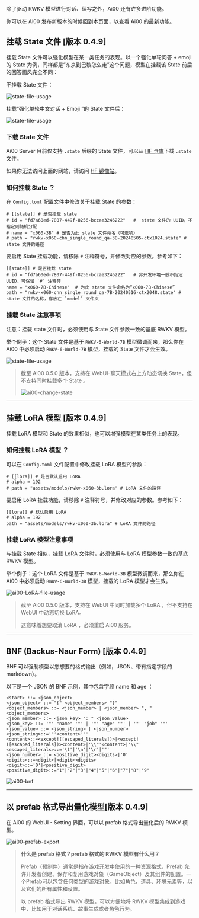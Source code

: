 
除了驱动 RWKV 模型进行对话、续写之外，Ai00 还有许多进阶功能。

你可以在 Ai00 发布新版本的时候回到本页面，以查看 Ai00 的最新功能。

## 挂载 State 文件 [版本 0.4.9]

挂载 State 文件可以强化模型在某一类任务的表现。以一个强化单轮问答 + emoji 的 State 为例，同样都是“东京到巴黎怎么走”这个问题，模型在挂载该 State 前后的回答画风完全不同：

不挂载 State 文件：

![state-file-usage](./doc_img/ai00-answer-without-state.png)

挂载“强化单轮中文对话 + Emoji ”的 State 文件后：

![state-file-usage](./doc_img/ai00-answer-with-state.png)

### 下载 State 文件

Ai00 Server 目前仅支持 `.state` 后缀的 State 文件，可以从 [HF 仓库](https://huggingface.co/cgisky/ai00_rwkv_x060/tree/main)下载 `.state` 文件。

如果你无法访问上面的网站，请访问 [HF 镜像站](https://hf-mirror.com/cgisky/ai00_rwkv_x060/tree/main)。

### 如何挂载 State ？

在 `Config.toml` 配置文件中修改关于挂载 State 的参数：

```
# [[state]] # 是否挂载 state
# id = "fd7a60ed-7807-449f-8256-bccae3246222"   #  state 文件的 UUID，不指定则随机分配 
# name = "x060-3B" # 是否为此 state 文件命名（可选项）
# path = "rwkv-x060-chn_single_round_qa-3B-20240505-ctx1024.state" # state 文件的路径
```
要启用 State 挂载功能，请移除 `#` 注释符号，并修改对应的参数。参考如下：

```
[[state]] # 是否挂载 state
# id = "fd7a60ed-7807-449f-8256-bccae3246222"   # 非开发环境一般不指定 UUID，可保留 `#` 注释符
name = "x060-7B-Chinese"  # 为此 state 文件命名为“x060-7B-Chinese”
path = "rwkv-x060-chn_single_round_qa-7B-20240516-ctx2048.state" # state 文件的名称，存放在 `model` 文件夹
```

### 挂载 State 注意事项

注意：挂载 state 文件时，必须使用与 State 文件参数一致的基底 RWKV 模型。

举个例子：这个 State 文件是基于 `RWKV-6-World-7B` 模型微调而来，那么你在 Ai00 中必须启动 `RWKV-6-World-7B` 模型，挂载的 State 文件才会生效。

![state-file-usage](./doc_img/ai00-state-file-usage.png)

> 截至 Ai00 0.5.0 版本，支持在 WebUI-聊天模式右上方动态切换 State，但不支持同时挂载多个 State 。
>
> ![ai00-change-state](./doc_img/ai00-change-state.png)

---
## 挂载 LoRA 模型 [版本 0.4.9]

挂载 LoRA 模型和 State 的效果相似，也可以增强模型在某类任务上的表现。

### 如何挂载 LoRA 模型 ？

可以在 `Config.toml` 文件配置中修改挂载 LoRA 模型的参数：
```
# [[lora]] # 是否默认启用 LoRA 
# alpha = 192
# path = "assets/models/rwkv-x060-3b.lora" # LoRA 文件的路径
```
要启用 LoRA 挂载功能，请移除 `#` 注释符号，并修改对应的参数。参考如下：

```
[[lora]] # 默认启用 LoRA 
# alpha = 192
path = "assets/models/rwkv-x060-3b.lora" # LoRA 文件的路径
```

### 挂载 LoRA 模型注意事项

与挂载 State 相似，挂载 LoRA 文件时，必须使用与 LoRA 模型参数一致的基底 RWKV 模型。

举个例子：这个 LoRA 文件是基于 `RWKV-6-World-3B` 模型微调而来，那么你在 Ai00 中必须启动 `RWKV-6-World-3B` 模型，挂载的 LoRA 模型才会生效。

![ai00-LoRA-file-usage](./doc_img/ai00-LoRA-file-usage.png)

> 截至 Ai00 0.5.0 版本，支持在 WebUI 中同时加载多个 LoRA ，但不支持在 WebUI 中动态切换 LoRA。
> 
> 这意味着想要取消 LoRA ，必须重启 Ai00 服务。

---
## BNF (Backus-Naur Form) [版本 0.4.9]

BNF 可以强制模型以您想要的格式输出（例如，JSON、带有指定字段的 markdown）。

以下是一个 JSON 的 BNF 示例，其中包含字段 name 和 age ：

```
<start> ::= <json_object>
<json_object> ::= "{" <object_members> "}"
<object_members> ::= <json_member> | <json_member> ", " <object_members>
<json_member> ::= <json_key> ": " <json_value>
<json_key> ::= '"' "name" '"' | '"' "age" '"' | '"' "job" '"'
<json_value> ::= <json_string> | <json_number>
<json_string>::='"'<content>'"'
<content>::=<except!([escaped_literals])>|<except!([escaped_literals])><content>|'\\"'<content>|'\\"'
<escaped_literals>::='\t'|'\n'|'\r'|'"'
<json_number> ::= <positive_digit><digits>|'0'
<digits>::=<digit>|<digit><digits>
<digit>::='0'|<positive_digit>
<positive_digit>::="1"|"2"|"3"|"4"|"5"|"6"|"7"|"8"|"9"
```

![ai00-bnf](./doc_img/ai00-bnf.png)

---
## 以 prefab 格式导出量化模型[版本 0.4.9]

在 Ai00 的 WebUI - Setting 界面，可以以 prefab 格式导出量化后的 RWKV 模型。

![ai00-prefab-export](./doc_img/ai00-prefab-export.png)

> **什么是 prefab 格式？prefab 格式的 RWKV 模型有什么用？**
>
> Prefab（预制件）通常是指在游戏开发中使用的一种资源格式，Prefab 允许开发者创建、保存和复用游戏对象（GameObject）及其组件的配置。一个Prefab可以包含任何类型的游戏对象，比如角色、道具、环境元素等，以及它们的所有属性和设置。
> 
> 以 prefab 格式导出 RWKV 模型，可以方便地将 RWKV 模型集成到游戏中，比如用于对话系统、故事生成或者角色行为。